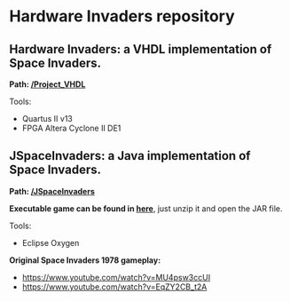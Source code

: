 # Hardware Invaders repository

## Hardware Invaders: a VHDL implementation of Space Invaders.
**Path: [/Project_VHDL](https://github.com/ilceltico/unlimitedrepositoryworks/blob/master/Project_VHDL)**

Tools: 
* Quartus II v13
* FPGA Altera Cyclone II DE1

## JSpaceInvaders: a Java implementation of Space Invaders.
**Path: [/JSpaceInvaders](https://github.com/ilceltico/unlimitedrepositoryworks/blob/master/JSpaceInvaders)**

**Executable game can be found in [here](https://github.com/ilceltico/unlimitedrepositoryworks/blob/master/JSpaceInvaders/JSpaceInvaders.zip)**, just unzip it and open the JAR file.

Tools: 
* Eclipse Oxygen

**Original Space Invaders 1978 gameplay:**
* https://www.youtube.com/watch?v=MU4psw3ccUI
* https://www.youtube.com/watch?v=EqZY2CB_t2A
